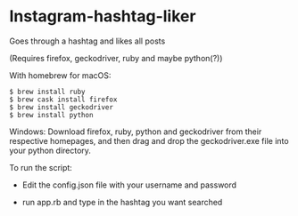 # Instagram-hashtag-liker
Goes through a hashtag and likes all posts

(Requires firefox, geckodriver, ruby and maybe python(?))

With homebrew for macOS:
```
$ brew install ruby
$ brew cask install firefox
$ brew install geckodriver
$ brew install python
```
Windows: Download firefox, ruby, python and geckodriver from their respective homepages, and then drag and drop
the geckodriver.exe file into your python directory.

To run the script:
* Edit the config.json file with your username and password

* run app.rb and type in the hashtag you want searched
